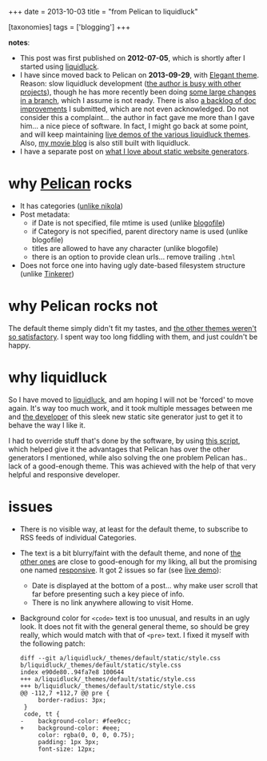 +++
date = 2013-10-03
title = "from Pelican to liquidluck"

[taxonomies]
tags = ['blogging']
+++

**notes**:

-   This post was first published on **2012-07-05**, which is shortly
    after I started using [liquidluck].
-   I have since moved back to Pelican on **2013-09-29**, with [Elegant
    theme]. Reason: slow liquidluck development ([the author is busy
    with other projects]), though he has more recently been doing [some
    large changes in a branch], which I assume is not ready. There is
    also [a backlog of doc improvements] I submitted, which are not even
    acknowledged. Do not consider this a complaint... the author in
    fact gave me more than I gave him... a nice piece of software. In
    fact, I might go back at some point, and will keep maintaining [live
    demos of the various liquidluck themes]. Also, [my movie blog] is
    also still built with liquidluck.
-   I have a separate post on [what I love about static website
    generators].

why [Pelican] rocks
===================

-   It has categories ([unlike nikola])
-   Post metadata:
    -   if Date is not specified, file mtime is used (unlike
        [blogofile])
    -   if Category is not specified, parent directory name is used
        (unlike blogofile)
    -   titles are allowed to have any character (unlike blogofile)
    -   there is an option to provide clean urls... remove trailing
        `.html`
-   Does not force one into having ugly date-based filesystem structure
    (unlike [Tinkerer])

why Pelican rocks not
=====================

The default theme simply didn't fit my tastes, and [the other themes
weren't so satisfactory]. I spent way too long fiddling with them, and
just couldn't be happy.

why liquidluck
==============

So I have moved to [liquidluck], and am hoping I will not be 'forced'
to move again. It's way too much work, and it took multiple messages
between me and [the developer] of this sleek new static site generator
just to get it to behave the way I like it.

I had to override stuff that's done by the software, by using [this
script], which helped give it the advantages that Pelican has over the
other generators I mentioned, while also solving the one problem Pelican
has.. lack of a good-enough theme. This was achieved with the help of
that very helpful and responsive developer.

issues
======

-   There is no visible way, at least for the default theme, to
    subscribe to RSS feeds of individual Categories.
-   The text is a bit blurry/faint with the default theme, and none of
    [the other ones][live demos of the various liquidluck themes] are
    close to good-enough for my liking, all but the promising one named
    [responsive]. It got 2 issues so far (see [live demo]):
    -   Date is displayed at the bottom of a post... why make user
        scroll that far before presenting such a key piece of info.
    -   There is no link anywhere allowing to visit Home.
-   Background color for `<code>` text is too unusual, and results in an
    ugly look. It does not fit with the general general theme, so should
    be grey really, which would match with that of `<pre>` text. I fixed
    it myself with the following patch:

        diff --git a/liquidluck/_themes/default/static/style.css b/liquidluck/_themes/default/static/style.css
        index e90de80..94fa7e8 100644
        +++ a/liquidluck/_themes/default/static/style.css
        +++ b/liquidluck/_themes/default/static/style.css
        @@ -112,7 +112,7 @@ pre {
             border-radius: 3px;
         }
         code, tt {
        -    background-color: #fee9cc;
        +    background-color: #eee;
             color: rgba(0, 0, 0, 0.75);
             padding: 1px 3px;
             font-size: 12px;

  [liquidluck]: http://liquidluck.readthedocs.org
  [Elegant theme]: http://oncrashreboot.com/pelican-elegant
  [the author is busy with other projects]: https://github.com/lepture/liquidluck/issues/101
  [some large changes in a branch]: https://github.com/lepture/liquidluck/issues/104#issuecomment-22825084
  [a backlog of doc improvements]: https://github.com/lepture/liquidluck/issues/created_by/tshepang?sort=updated&state=open
  [live demos of the various liquidluck themes]: http://tshepang.net/looking-at-liquidluck-themes
  [my movie blog]: http://tshepang.net
  [what I love about static website generators]: http://tshepang.net/what-me-loves-about-static-website-generation
  [Pelican]: http://pelican.readthedocs.org
  [unlike nikola]: https://github.com/getnikola/nikola/issues/163
  [blogofile]: http://blogofile.com
  [Tinkerer]: http://tinkerer.me
  [the other themes weren't so satisfactory]: http://tshepang.net/favorite-pelican-themes
  [the developer]: http://lepture.com
  [this script]: https://bitbucket.org/tshepang/blog/src/1602cdf8/custom.py
  [responsive]: https://github.com/bingdian/liquidluck-theme-responsive
  [live demo]: http://demo-responsive.tshepang.net
